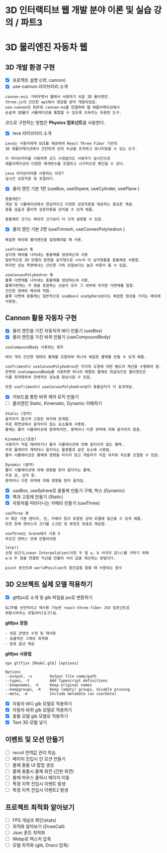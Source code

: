 # 3D 인터랙티브 웹 개발 분야 이론 및 실습 강의 / 파트3 

# 3D 물리엔진 자동차 웹

## 3D 개발 환경 구현

- [x] 프로젝트 설명 (r3f, cannon)
- [x] use-cannon 라이브러리 소개
```
cannon-es는 가벼우면서 웹에서 사용하기 쉬운 3D 물리엔진.
three.js의 간단한 api에서 영감을 받아 개발되었음.
use-cannon은 R3F와 cannon-es를 연결하여 웹 애플리케이션에서
손쉽게 3D물리 시뮬레이션을 통합할 수 있도록 도와주는 유용한 도구.
```
코드로 구현하는 방법은 **Physics 컴포넌트**를 사용한다.

- [x] leva 라이브러리 소개
```
Leva는 사용자에게 GUI를 제공하여 React Three Fiber 기반의
3D 애플리케이션에서 간단하게 씬의 속성을 조작하고 모니터링할 수 있는 도구.

이 라이브러리를 사용하면 코드 수정없이도 사용자가 실시간으로
애플리케이션의 다양한 매개변수를 조절하고 시각적으로 확인할 수 있다.

Leva 라이브러리를 사용하는 이유?
실시간 상호작용 및 조절이다.
```

- [x] 물리 엔진 기본 1편 (useBox, useShpere, useCylinder, usePlane )
```
충돌체란?
게임 및 시뮬레이션에서 현실적이고 다양한 상호작용을 제공하는 중요한 개념.
충돌 검출과 물리적 상호작용을 관리할 수 있게 해줌.

충돌체의 크기는 메쉬의 크기보다 더 크게 설정할 수 있음.
```

- [x] 물리 엔진 기본 2편 (useTrimesh, useConvexPolyhedron )
```
복잡한 매쉬에 물리엔진을 설정해야할 때 사용.

useTrimesh 훅
삼각형 메쉬를 나타내는 충돌체를 생성하는데 사용
일반적으로 3D 모델의 표면을 삼각형으로 나누어 이 삼각형들을 충돌체로 사용함.
하지만 성능 측면에서는 간단한 기하 모형보다는 높은 비용이 들 수 있음.

useConvexPolyhedron 훅
볼록 다면체를 나타내는 충돌체를 생성하는데 사용.
볼록다면체는 각 점을 포함하는 선분이 모두 그 내부에 위치한 다면체를 말함.
간단한 형태의 메쉬에 적합.
볼록 다면체 충돌체는 일반적으로 useBox나 useSphere보다는 복잡한 형상을 가지는 메쉬에 사용됨.
```

## Cannon 활용 자동차 구현

- [x] 물리 엔진을 가진 자동차의 바디 만들기 (useBox)
- [x] 물리 엔진을 가진 바퀴 만들기 (useCompoundBody)
```
useCompoundBody 사용하는 경우

여러 개의 간단한 형태의 물체를 조합하여 하나의 복잡한 물체를 만들 수 있게 해줌.

useTrimesh나 useConvexPolyhedron은 각각의 도형에 대한 별도의 계산을 수행해야 함.
반면에 useCompoundBody를 사용하면 하나의 복합된 물체로 취급되므로 물리엔진은
이를 최적화하여 전체적인 성능을 향상시킬 수 있음.

또한 useTrimesh나 useConvexPolyhedron보다 충돌감지가 더 효과적임.
```
- [x] 키보드를 통한 바퀴 제어 로직 만들기
- [ ] 물리엔진 Static, Kinematic, Dynamic 이해하기
```
Static (정적)
움직이지 않으며 고정된 위치에 존재함.
주로 화면상에서 움직이지 않는 요소들에 사용됨.
물체는 물리 시뮬레이션에 참여하지만, 중력이나 다른 외력에 의해 움지이지 않음.
```
```
Kinematic(운동)
사용자가 직접 제어하거나 물리 시뮬레이션에 의해 움지이지 않는 물체.
주로 플레이어 캐릭터나 움지이는 플랫폼과 같은 요소에 사용됨.
물리 시뮬레이션은 물체에 영향을 미치지 않고 개발자가 직접 위치와 속도를 조절할 수 있음.
```
```
Dynamic (동적)
물리 시뮬레이션에 의해 영향을 받아 움지이는 물체.
주로 공, 상자 등.
중력이나 다른 외력에 의해 영향을 받아 움직임.
```
- [x] useBox, useSphere로 충돌체 만들기 구체, 박스 (Dynamic)
- [x] 벽과 고정체 만들기 (Static)
- [x] 자동차를 따라다니는 카메라 만들기 (useThree)
```
useThree 훅
이 훅은 기본 렌더러, 씬, 카메라 등이 포함된 상태 모델에 접근할 수 있게 해줌.
또한 현재 캔버스의 크기를 스크린 및 뷰포트 좌표로 제공함.

useThree는 Scene에서 사용 X
무조건 캔버스 안에 만들어야함
```

```
lerp()
선형 보간(Linear Interpolation)이란 두 점 a, b 사이의 값(c)를 구하기 위해
a-b 두 점을 연결한 직선을 만들어 사이 값을 계산하는 방법이다.

pivot 포인트와 worldPosition의 중간값을 찾을 때 사용되는 함수
```

## 3D 오브젝트 실제 모델 적용하기

- [x] gltfjsx로 소개 및 glb 파일을 jsx로 변환하기
```
GLTF를 선언적이고 재사용 가능한 react-three-fiber JSX 컴포넌트로
변환시켜주는 유틸리티(도구)임.
```

**gltfjsx 장점**
```
- 쉬운 콘텐츠 수정 및 재사용
- 효율적인 그래프 최적화
- 압축 옵션 제공
```
**gltfjsx 사용법**
```
npx gltfjsx [Model.glb] [options]

Options
--output, -o        Output file name/path
--types, -t         Add Typescript definitions
--keepnames, -k     Keep original names
--keepgroups, -K    Keep (empty) groups, disable pruning
--meta, -m          Include metadata (as userData)
```
- [x] 자동차 바디 glb 모델로 적용하기
- [x] 자동차 바퀴 glb 모델로 적용하기
- [x] 충돌 모델 glb 모델로 적용하기
- [x] Text 3D 모델 넣기

## 이벤트 및 모션 만들기

- [ ] recoil 전역값 관리 학습
- [ ] 페이지 진입시 인 모션 만들기
- [ ] 물체 충돌 UI 팝업 생성
- [ ] 물체 충돌시 물체 회전 (간판 회전)
- [ ] 물체 마우스 클릭시 페이지 이동
- [ ] 특정 지역 진입시 이벤트 발생
- [ ] 특정 지역 진입시 이벤트2 발생

## 프로젝트 최적화 알아보기

- [ ] FPS 개념과 확인(stats)
- [ ] 최적화 알아보기 (DrawCall)
- [ ] Json 폰트 최적화
- [ ] Webp로 텍스처 압축
- [ ] 모델 최적화 (glb, Draco 압축)
